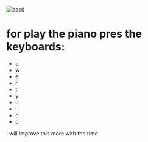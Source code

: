 
![aasd](https://github.com/Saitamah07/Simple-Piano/assets/111819955/42018272-9127-4463-9ded-5acea6181925)


  <h1>for play the piano pres the keyboards:</h1>
  <ul>
  <li>q</li>  
  <li>w</li>  
  <li>e</li>  
  <li>r</li>  
  <li>t</li>  
  <li>y</li>  
  <li>u</li>  
  <li>i</li>
  <li>o</li>  
  <li>p</li>  
  </ul>

<p>i will improve this more with the time</p>

   
